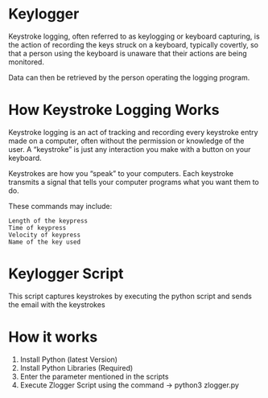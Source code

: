 # Keylogger

Keystroke logging, often referred to as keylogging or keyboard capturing, is the action of recording the keys struck on a keyboard, typically covertly, so that a person using the keyboard is unaware that their actions are being monitored. 

Data can then be retrieved by the person operating the logging program.


# How Keystroke Logging Works

Keystroke logging is an act of tracking and recording every keystroke entry made on a computer, often without the permission or knowledge of the user. A “keystroke” is just any interaction you make with a button on your keyboard.

Keystrokes are how you “speak” to your computers. Each keystroke transmits a signal that tells your computer programs what you want them to do.

These commands may include:

    Length of the keypress
    Time of keypress
    Velocity of keypress
    Name of the key used

# Keylogger Script 

This script captures keystrokes by executing the python script and sends the email with the keystrokes

# How it works

1) Install Python (latest Version) 
2) Install Python Libraries (Required)
3) Enter the parameter mentioned in the scripts
4) Execute Zlogger Script using the command     -> python3 zlogger.py



